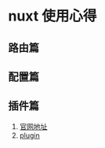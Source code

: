 # nuxt 使用心得
## 路由篇

## 配置篇

## 插件篇
1. [官网地址](https://nuxtjs.org/guide/plugins)
2. [plugin](./plugin.md)
